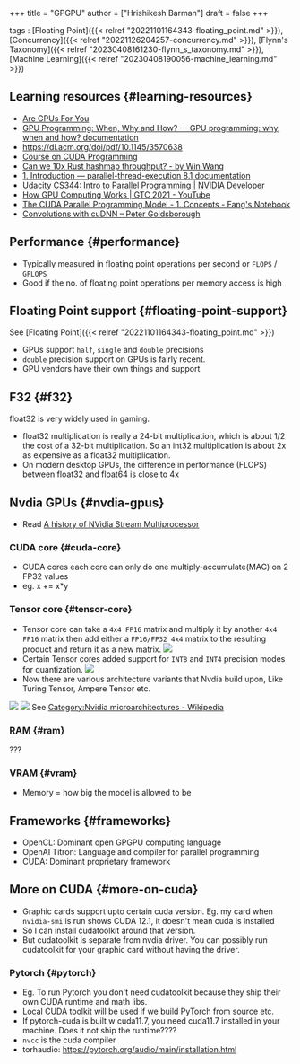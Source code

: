 +++
title = "GPGPU"
author = ["Hrishikesh Barman"]
draft = false
+++

tags
: [Floating Point]({{< relref "20221101164343-floating_point.md" >}}), [Concurrency]({{< relref "20221126204257-concurrency.md" >}}), [Flynn's Taxonomy]({{< relref "20230408161230-flynn_s_taxonomy.md" >}}), [Machine Learning]({{< relref "20230408190056-machine_learning.md" >}})


## Learning resources {#learning-resources}

-   [Are GPUs For You](http://lava.cs.virginia.edu/gpu_summary.html)
-   [GPU Programming: When, Why and How? — GPU programming: why, when and how? documentation](https://enccs.github.io/gpu-programming/)
-   <https://dl.acm.org/doi/pdf/10.1145/3570638>
-   [Course on CUDA Programming](https://people.maths.ox.ac.uk/gilesm/cuda/)
-   [Can we 10x Rust hashmap throughput? - by Win Wang](https://wiwa.substack.com/p/can-we-10x-rust-hashmap-throughput)
-   [1. Introduction — parallel-thread-execution 8.1 documentation](https://docs.nvidia.com/cuda/parallel-thread-execution/index.html)
-   [Udacity CS344: Intro to Parallel Programming | NVIDIA Developer](https://developer.nvidia.com/udacity-cs344-intro-parallel-programming)
-   [How GPU Computing Works | GTC 2021 - YouTube](https://www.youtube.com/watch?v=3l10o0DYJXg)
-   [The CUDA Parallel Programming Model - 1. Concepts - Fang's Notebook](https://nichijou.co/cuda1/)
-   [Convolutions with cuDNN – Peter Goldsborough](http://www.goldsborough.me/cuda/ml/cudnn/c++/2017/10/01/14-37-23-convolutions_with_cudnn/)


## Performance {#performance}

-   Typically measured in floating point operations per second or `FLOPS` / `GFLOPS`
-   Good if the no. of floating point operations per memory access is high


## Floating Point support {#floating-point-support}

See [Floating Point]({{< relref "20221101164343-floating_point.md" >}})

-   GPUs support `half`, `single` and `double` precisions
-   `double` precision support on GPUs is fairly recent.
-   GPU vendors have their own things and support


## F32 {#f32}

float32 is very widely used in gaming.

-   float32 multiplication is really a 24-bit multiplication, which is about 1/2 the cost of a 32-bit multiplication. So an int32 multiplication is about 2x as expensive as a float32 multiplication.
-   On modern desktop GPUs, the difference in performance (FLOPS) between float32 and float64 is close to 4x


## Nvdia GPUs {#nvdia-gpus}

-   Read [A history of NVidia Stream Multiprocessor](https://fabiensanglard.net/cuda/index.html)


### CUDA core {#cuda-core}

-   CUDA cores each core can only do one multiply-accumulate(MAC) on 2 FP32 values
-   eg. x += x\*y


### Tensor core {#tensor-core}

-   Tensor core can take a `4x4 FP16` matrix and multiply it by another `4x4 FP16` matrix then add either a `FP16/FP32 4x4` matrix to the resulting product and return it as a new matrix.
    ![](/ox-hugo/20230408051445-gpgpu-757935764.png)
-   Certain Tensor cores added support for `INT8` and `INT4` precision modes for quantization.
    ![](/ox-hugo/20230408051445-gpgpu-1482695540.png)
-   Now there are various architecture variants that Nvdia build upon, Like Turing Tensor, Ampere Tensor etc.

![](/ox-hugo/20230408051445-gpgpu-468904839.png)
![](/ox-hugo/20230408051445-gpgpu-806194578.png)
See [Category:Nvidia microarchitectures - Wikipedia](https://en.wikipedia.org/wiki/Category:Nvidia_microarchitectures)


### RAM {#ram}

???


### VRAM {#vram}

-   Memory = how big the model is allowed to be


## Frameworks {#frameworks}

-   OpenCL: Dominant open GPGPU computing language
-   OpenAI Titron: Language and compiler for parallel programming
-   CUDA: Dominant proprietary framework


## More on CUDA {#more-on-cuda}

-   Graphic cards support upto certain cuda version. Eg. my card when `nvidia-smi` is run shows CUDA 12.1, it doesn't mean cuda is installed
-   So I can install cudatoolkit around that version.
-   But cudatoolkit is separate from nvdia driver. You can possibly run cudatoolkit for your graphic card without having the driver.


### Pytorch {#pytorch}

-   Eg. To run Pytorch you don't need cudatoolkit because they ship their own CUDA runtime and math libs.
-   Local CUDA toolkit will be used if we build PyTorch from source etc.
-   If pytorch-cuda is built w cuda11.7, you need cuda11.7 installed in your machine. Does it not ship the runtime????
-   `nvcc` is the cuda compiler
-   torhaudio: <https://pytorch.org/audio/main/installation.html>
